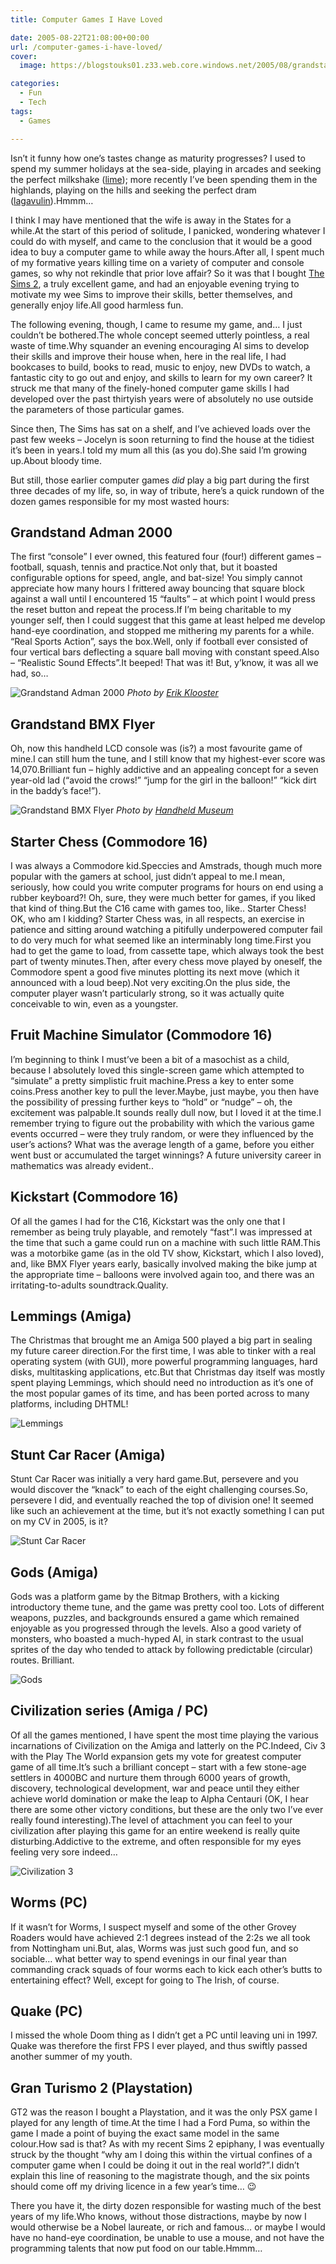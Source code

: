 ```yaml
---
title: Computer Games I Have Loved

date: 2005-08-22T21:08:00+00:00
url: /computer-games-i-have-loved/
cover: 
  image: https://blogstouks01.z33.web.core.windows.net/2005/08/grandstand-bmxflyerboxfrontjpg_35626067_o-1.jpg

categories:
  - Fun
  - Tech
tags:
  - Games

---
```

Isn’t it funny how one’s tastes change as maturity progresses?  I used to spend my summer holidays at the sea-side, playing in arcades and seeking the perfect milkshake ([lime][1]); more recently I’ve been spending them in the highlands, playing on the hills and seeking the perfect dram ([lagavulin][2]).Hmmm…

I think I may have mentioned that the wife is away in the States for a while.At the start of this period of solitude, I panicked, wondering whatever I could do with myself, and came to the conclusion that it would be a good idea to buy a computer game to while away the hours.After all, I spent much of my formative years killing time on a variety of computer and console games, so why not rekindle that prior love affair?  So it was that I bought [The Sims 2][3], a truly excellent game, and had an enjoyable evening trying to motivate my wee Sims to improve their skills, better themselves, and generally enjoy life.All good harmless fun.

The following evening, though, I came to resume my game, and…  I just couldn’t be bothered.The whole concept seemed utterly pointless, a real waste of time.Why squander an evening encouraging AI sims to develop their skills and improve their house when, here in the real life, I had bookcases to build, books to read, music to enjoy, new DVDs to watch, a fantastic city to go out and enjoy, and skills to learn for my own career?  It struck me that many of the finely-honed computer game skills I had developed over the past thirtyish years were of absolutely no use outside the parameters of those particular games.

Since then, The Sims has sat on a shelf, and I’ve achieved loads over the past few weeks – Jocelyn is soon returning to find the house at the tidiest it’s been in years.I told my mum all this (as you do).She said I’m growing up.About bloody time.

But still, those earlier computer games _did_ play a big part during the first three decades of my life, so, in way of tribute, here’s a quick rundown of the dozen games responsible for my most wasted hours:

## Grandstand Adman 2000

The first “console” I ever owned, this featured four (four!) different games – football, squash, tennis and practice.Not only that, but it boasted configurable options for speed, angle, and bat-size!  You simply cannot appreciate how many hours I frittered away bouncing that square block against a wall until I encountered 15 “faults” – at which point I would press the reset button and repeat the process.If I’m being charitable to my younger self, then I could suggest that this game at least helped me develop hand-eye coordination, and stopped me mithering my parents for a while.
“Real Sports Action”, says the box.Well, only if football ever consisted of four vertical bars deflecting a square ball moving with constant speed.Also – “Realistic Sound Effects”.It beeped!  That was it!  But, y’know, it was all we had, so…

![Grandstand Adman 2000](https://blogstouks01.z33.web.core.windows.net/2023/08/grandstand-adman-2000_35626038_o.jpg)
_Photo by [Erik Klooster][4]_

## Grandstand BMX Flyer

Oh, now this handheld LCD console was (is?) a most favourite game of mine.I can still hum the tune, and I still know that my highest-ever score was 14,070.Brilliant fun – highly addictive and an appealing concept for a seven year-old lad (“avoid the crows!”  “jump for the girl in the balloon!”  “kick dirt in the baddy’s face!”).

![Grandstand BMX Flyer](https://blogstouks01.z33.web.core.windows.net/2023/08/grandstand-bmxflyerboxfrontjpg_35626067_o.jpg)
_Photo by [Handheld Museum][5]_

## Starter Chess (Commodore 16)

I was always a Commodore kid.Speccies and Amstrads, though much more popular with the gamers at school, just didn’t appeal to me.I mean, seriously, how could you write computer programs for hours on end using a rubber keyboard?!  Oh, sure, they were much better for games, if you liked that kind of thing.But the C16 came with games too, like.. Starter Chess!  
OK, who am I kidding?  Starter Chess was, in all respects, an exercise in patience and sitting around watching a pitifully underpowered computer fail to do very much for what seemed like an interminably long time.First you had to get the game to load, from cassette tape, which always took the best part of twenty minutes.Then, after every chess move played by oneself, the Commodore spent a good five minutes plotting its next move (which it announced with a loud beep).Not very exciting.On the plus side, the computer player wasn’t particularly strong, so it was actually quite conceivable to win, even as a youngster.

## Fruit Machine Simulator (Commodore 16)

I’m beginning to think I must’ve been a bit of a masochist as a child, because I absolutely loved this single-screen game which attempted to “simulate” a pretty simplistic fruit machine.Press a key to enter some coins.Press another key to pull the lever.Maybe, just maybe, you then have the possibility of pressing further keys to “hold” or “nudge” – oh, the excitement was palpable.It sounds really dull now, but I loved it at the time.I remember trying to figure out the probability with which the various game events occurred – were they truly random, or were they influenced by the user’s actions?  What was the average length of a game, before you either went bust or accumulated the target winnings?  A future university career in mathematics was  already evident..

## Kickstart (Commodore 16)

Of all the games I had for the C16, Kickstart was the only one that I remember as being truly playable, and remotely “fast”.I was impressed at the time that such a game could run on a machine with such little RAM.This was a motorbike game (as in the old TV show, Kickstart, which I also loved), and, like BMX Flyer years early, basically involved making the bike jump at the appropriate time – balloons were involved again too, and there was an irritating-to-adults soundtrack.Quality.

## Lemmings (Amiga)

The Christmas that brought me an Amiga 500 played a big part in sealing my future career direction.For the first time, I was able to tinker with a real operating system (with GUI), more powerful programming languages, hard disks, multitasking applications, etc.But that Christmas day itself was mostly spent playing Lemmings, which should need no introduction as it’s one of the most popular games of its time, and has been ported across to many platforms, including DHTML!

![Lemmings](https://blogstouks01.z33.web.core.windows.net/2023/08/amiga_lemmingspng_35626091_o.png)

## Stunt Car Racer (Amiga)

Stunt Car Racer was initially a very hard game.But, persevere and you would discover the “knack” to each of the eight challenging courses.So, persevere I did, and eventually reached the top of division one!  It seemed like such an achievement at the time, but it’s not exactly something I can put on my CV in 2005, is it?

![Stunt Car Racer](https://blogstouks01.z33.web.core.windows.net/2023/08/stunt_car_racer_06_35626365_o.gif)

## Gods (Amiga)

Gods was a platform game by the Bitmap Brothers, with a kicking introductory theme tune, and the game was pretty cool too. Lots of different weapons, puzzles, and backgrounds ensured a game which remained enjoyable as you progressed through the levels. Also a good variety of monsters, who boasted a much-hyped AI, in stark contrast to the usual sprites of the day who tended to attack by following predictable (circular) routes. Brilliant.

![Gods](https://blogstouks01.z33.web.core.windows.net/2023/08/gods_35626019_o.png)

## Civilization series (Amiga / PC)

Of all the games mentioned, I have spent the most time playing the various incarnations of Civilization on the Amiga and latterly on the PC.Indeed, Civ 3 with the Play The World expansion gets my vote for greatest computer game of all time.It’s such a brilliant concept – start with a few stone-age settlers in 4000BC and nurture them through 6000 years of growth, discovery, technological development, war and peace until they either achieve world domination or make the leap to Alpha Centauri (OK, I hear there are some other victory conditions, but these are the only two I’ve ever really found interesting).The level of attachment you can feel to your civilization after playing this game for an entire weekend is really quite disturbing.Addictive to the extreme, and often responsible for my eyes feeling very sore indeed…

![Civilization 3](https://blogstouks01.z33.web.core.windows.net/2023/08/civ3jpg_35626007_o.jpg)

## Worms (PC)

If it wasn’t for Worms, I suspect myself and some of the other Grovey Roaders would have achieved 2:1 degrees instead of the 2:2s we all took from Nottingham uni.But, alas, Worms was just such good fun, and so sociable… what better way to spend evenings in our final year than commanding crack squads of four worms each to kick each other’s butts to entertaining effect?  Well, except for going to The Irish, of course.

## Quake (PC)

I missed the whole Doom thing as I didn’t get a PC until leaving uni in 1997. Quake was therefore the first FPS I ever played, and thus swiftly passed another summer of my youth.

## Gran Turismo 2 (Playstation)

GT2 was the reason I bought a Playstation, and it was the only PSX game I played for any length of time.At the time I had a Ford Puma, so within the game I made a point of buying the exact same model in the same colour.How sad is that?  As with my recent Sims 2 epiphany, I was eventually struck by the thought “why am I doing this within the virtual confines of a computer game when I could be doing it out in the real world?”.I didn’t explain this line of reasoning to the magistrate though, and the six points should come off my driving licence in a few year’s time… 😉

There you have it, the dirty dozen responsible for wasting much of the best years of my life.Who knows, without those distractions, maybe by now I would otherwise be a Nobel laureate, or rich and famous…  or maybe I would have no hand-eye coordination, be unable to use a mouse, and not have the programming talents that now put food on our table.Hmmm…

 [1]: http://www.snackspot.org.uk/thread.php?story=0408101147daa
 [2]: http://www.scotchwhisky.com/focus/lagavulin.htm
 [3]: http://thesims2.ea.com/
 [4]: http://computermuseum.50megs.com/collectionpong.htm
 [5]: http://www.handheldmuseum.com/Grandstand/BMXF.htm
